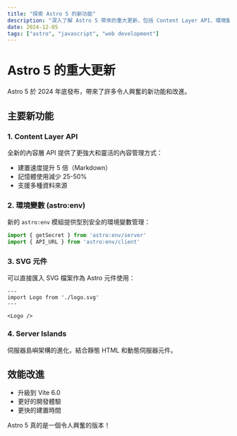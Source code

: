 ```yaml
---
title: "探索 Astro 5 的新功能"
description: "深入了解 Astro 5 帶來的重大更新，包括 Content Layer API、環境變數管理等新特性。"
date: 2024-12-05
tags: ["astro", "javascript", "web development"]
---
```


# Astro 5 的重大更新

Astro 5 於 2024 年底發布，帶來了許多令人興奮的新功能和改進。

## 主要新功能

### 1. Content Layer API
全新的內容層 API 提供了更強大和靈活的內容管理方式：

- 建置速度提升 5 倍（Markdown）
- 記憶體使用減少 25-50%
- 支援多種資料來源

### 2. 環境變數 (astro:env)
新的 `astro:env` 模組提供型別安全的環境變數管理：

```typescript
import { getSecret } from 'astro:env/server'
import { API_URL } from 'astro:env/client'
```

### 3. SVG 元件
可以直接匯入 SVG 檔案作為 Astro 元件使用：

```astro
---
import Logo from './logo.svg'
---

<Logo />
```

### 4. Server Islands
伺服器島嶼架構的進化，結合靜態 HTML 和動態伺服器元件。

## 效能改進

- 升級到 Vite 6.0
- 更好的開發體驗
- 更快的建置時間

Astro 5 真的是一個令人興奮的版本！